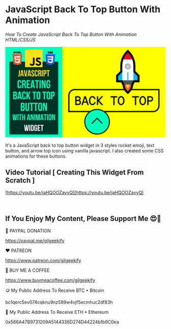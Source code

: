 # JavaScript Back To Top Button With Animation

_How To Create JavaScript Back To Top Button With Animation HTML/CSS/JS_

![Thumbnail](https://raw.githubusercontent.com/saeedkohansal/JavaScript-Back-To-Top-Button-With-Animation/main/JavaScript-BackToTop-Button-With-Animation.png "Thumbnail")

It's a JavaScript back to top button widget in 3 styles rocket emoji, text button, and arrow top icon using vanilla javascript. I also created some CSS animations for these buttons.

## Video Tutorial [ Creating This Widget From Scratch ]
[https://youtu.be/jaHQOOZavyQ](https://youtu.be/jaHQOOZavyQ)

 

## If You Enjoy My Content, Please Support Me 😍🙏

💙 PAYPAL DONATION

https://paypal.me/gilgeekify

❤️ PATREON

https://www.patreon.com/gilgeekify

💛 BUY ME A COFFEE

https://www.buymeacoffee.com/gilgeekify

🪙 My Public Address To Receive BTC • Bitcoin

bc1qerc5ev074cqknu9nz589w4vjf5ecmhuc2df83h

🥈 My Public Address To Receive ETH • Ethereum

0x566A47B9731209A5144336D274D44224bfb9C0ea
